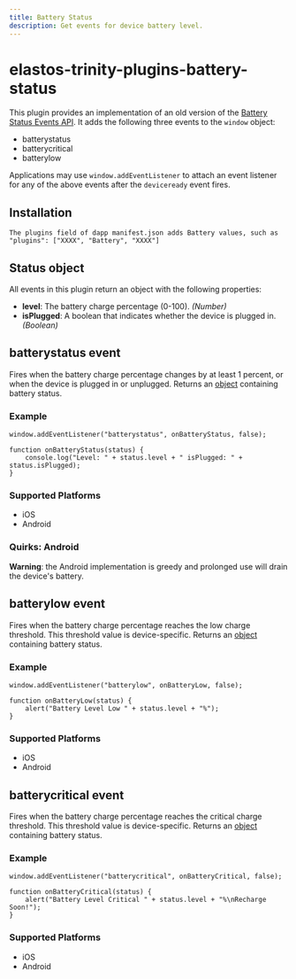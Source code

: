 ```yaml
---
title: Battery Status
description: Get events for device battery level.
---
```

<!--
# license: Licensed to the Apache Software Foundation (ASF) under one
#         or more contributor license agreements.  See the NOTICE file
#         distributed with this work for additional information
#         regarding copyright ownership.  The ASF licenses this file
#         to you under the Apache License, Version 2.0 (the
#         "License"); you may not use this file except in compliance
#         with the License.  You may obtain a copy of the License at
#
#           http://www.apache.org/licenses/LICENSE-2.0
#
#         Unless required by applicable law or agreed to in writing,
#         software distributed under the License is distributed on an
#         "AS IS" BASIS, WITHOUT WARRANTIES OR CONDITIONS OF ANY
#         KIND, either express or implied.  See the License for the
#         specific language governing permissions and limitations
#         under the License.
-->

# elastos-trinity-plugins-battery-status

This plugin provides an implementation of an old version of the [Battery Status Events API][w3c_spec]. It adds the following three events to the `window` object:

* batterystatus
* batterycritical
* batterylow

Applications may use `window.addEventListener` to attach an event listener for any of the above events after the `deviceready` event fires.

## Installation

    The plugins field of dapp manifest.json adds Battery values, such as "plugins": ["XXXX", "Battery", "XXXX"]

## Status object

All events in this plugin return an object with the following properties:

- __level__: The battery charge percentage (0-100). _(Number)_
- __isPlugged__: A boolean that indicates whether the device is plugged in. _(Boolean)_

## batterystatus event

Fires when the battery charge percentage changes by at least 1 percent, or when the device is plugged in or unplugged. Returns an [object][status_object] containing battery status.

### Example

    window.addEventListener("batterystatus", onBatteryStatus, false);

    function onBatteryStatus(status) {
        console.log("Level: " + status.level + " isPlugged: " + status.isPlugged);
    }

### Supported Platforms

- iOS
- Android

### Quirks: Android

**Warning**: the Android implementation is greedy and prolonged use will drain the device's battery.

## batterylow event

Fires when the battery charge percentage reaches the low charge threshold. This threshold value is device-specific. Returns an [object][status_object] containing battery status.

### Example

    window.addEventListener("batterylow", onBatteryLow, false);

    function onBatteryLow(status) {
        alert("Battery Level Low " + status.level + "%");
    }

### Supported Platforms

- iOS
- Android

## batterycritical event

Fires when the battery charge percentage reaches the critical charge threshold. This threshold value is device-specific. Returns an [object][status_object] containing battery status.

### Example

    window.addEventListener("batterycritical", onBatteryCritical, false);

    function onBatteryCritical(status) {
        alert("Battery Level Critical " + status.level + "%\nRecharge Soon!");
    }

### Supported Platforms

- iOS
- Android


[w3c_spec]: http://www.w3.org/TR/2011/WD-battery-status-20110915/
[status_object]: #status-object
